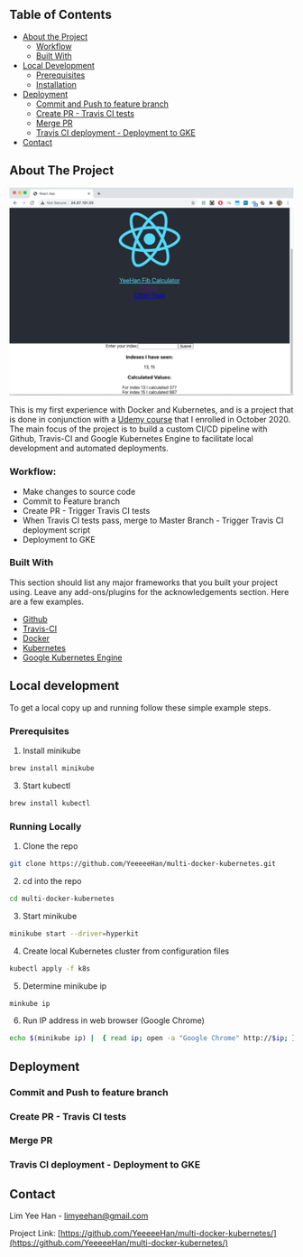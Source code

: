 <!-- TABLE OF CONTENTS -->
## Table of Contents

* [About the Project](#about-the-project)
  * [Workflow](#workflow)
  * [Built With](#built-with)
* [Local Development](#local-development)
  * [Prerequisites](#prerequisites)
  * [Installation](#installation)
* [Deployment](#local-development)
  * [Commit and Push to feature branch](#local-development)
  * [Create PR - Travis CI tests](#local-development)
  * [Merge PR](#local-development)
  * [Travis CI deployment - Deployment to GKE](#local-development)
* [Contact](#contact)

<!-- ABOUT THE PROJECT -->
## About The Project

[![Product Name Screen Shot][product-screenshot]](https://example.com)

This is my first experience with Docker and Kubernetes, and is a project that is done in conjunction with a [Udemy course](https://www.udemy.com/course/docker-and-kubernetes-the-complete-guide/) that I enrolled in October 2020.
The main focus of the project is to build a custom CI/CD pipeline with Github, Travis-CI and Google Kubernetes Engine to facilitate local development and automated deployments.


### Workflow:
* Make changes to source code
* Commit to Feature branch
* Create PR - Trigger Travis CI tests
* When Travis CI tests pass, merge to Master Branch - Trigger Travis CI deployment script
* Deployment to GKE


### Built With
This section should list any major frameworks that you built your project using. Leave any add-ons/plugins for the acknowledgements section. Here are a few examples.
* [Github](https://github.com/)
* [Travis-CI](https://travis-ci.org/)
* [Docker](https://www.docker.com/)
* [Kubernetes](https://kubernetes.io/)
* [Google Kubernetes Engine](https://cloud.google.com/kubernetes-engine)



<!-- GETTING STARTED -->
## Local development

To get a local copy up and running follow these simple example steps.

### Prerequisites

1. Install minikube
```sh
brew install minikube
```

3. Start kubectl
```sh
brew install kubectl
```
### Running Locally

1. Clone the repo
```sh
git clone https://github.com/YeeeeeHan/multi-docker-kubernetes.git
```
2. cd into the repo
```sh
cd multi-docker-kubernetes
```
3. Start minikube
```sh
minikube start --driver=hyperkit
```
4. Create local Kubernetes cluster from configuration files
```sh
kubectl apply -f k8s
```
5. Determine minikube ip
```sh
minkube ip
```
6. Run IP address in web browser (Google Chrome) 
```sh
echo $(minikube ip) |  { read ip; open -a "Google Chrome" http://$ip; }
```



<!-- USAGE EXAMPLES -->
## Deployment

### Commit and Push to feature branch

### Create PR - Travis CI tests
### Merge PR
### Travis CI deployment - Deployment to GKE


<!-- CONTACT -->
## Contact

Lim Yee Han - limyeehan@gmail.com

Project Link: [https://github.com/YeeeeeHan/multi-docker-kubernetes/](https://github.com/YeeeeeHan/multi-docker-kubernetes/)







<!-- MARKDOWN LINKS & IMAGES -->
<!-- https://www.markdownguide.org/basic-syntax/#reference-style-links -->
[linkedin-url]: https://linkedin.com/in/limyeehan
[product-screenshot]: images/screenshot.png

